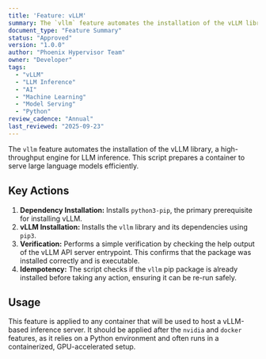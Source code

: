```yaml
---
title: 'Feature: vLLM'
summary: The `vllm` feature automates the installation of the vLLM library, a high-throughput engine for LLM inference, preparing a container to serve large language models efficiently.
document_type: "Feature Summary"
status: "Approved"
version: "1.0.0"
author: "Phoenix Hypervisor Team"
owner: "Developer"
tags:
  - "vLLM"
  - "LLM Inference"
  - "AI"
  - "Machine Learning"
  - "Model Serving"
  - "Python"
review_cadence: "Annual"
last_reviewed: "2025-09-23"
---
```

The `vllm` feature automates the installation of the vLLM library, a high-throughput engine for LLM inference. This script prepares a container to serve large language models efficiently.

## Key Actions

1.  **Dependency Installation:** Installs `python3-pip`, the primary prerequisite for installing vLLM.
2.  **vLLM Installation:** Installs the `vllm` library and its dependencies using `pip3`.
3.  **Verification:** Performs a simple verification by checking the help output of the vLLM API server entrypoint. This confirms that the package was installed correctly and is executable.
4.  **Idempotency:** The script checks if the `vllm` pip package is already installed before taking any action, ensuring it can be re-run safely.

## Usage

This feature is applied to any container that will be used to host a vLLM-based inference server. It should be applied after the `nvidia` and `docker` features, as it relies on a Python environment and often runs in a containerized, GPU-accelerated setup.
